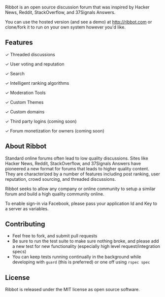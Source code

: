Ribbot is an open source discussion forum that was inspired by Hacker News, Reddit, StackOverflow, and 37Signals Answers.

You can use the hosted version (and see a demo) at http://ribbot.com or clone/fork it to run on your own system however you'd like.

## Features

&#x2713; Threaded discussions

&#x2713; User voting and reputation

&#x2713; Search

&#x2713; Intelligent ranking algorithms

&#x2713; Moderation Tools

&#x2713; Custom Themes

&#x2713; Custom domains

&#x2713; Third party logins (coming soon)

&#x2713; Forum monetization for owners (coming soon)

## About Ribbot

Standard online forums often lead to low quality discussions. Sites like Hacker News, Reddit, StackOverflow, and 37Signals Answers have pioneered a new format for forums that leads to higher quality content. They are characterized by a number of features including post ranking, user reputation, crowd sourcing, and threaded discussions.

Ribbot seeks to allow any company or online community to setup a similar forum and build a high quality community online.

To enable sign-in via Facebook, please pass your application Id and Key to a server as variables.

## Contributing

* Feel free to fork, and submit pull requests
* Be sure to run the test suite to make sure nothing broke, and please add a new test for new functionality (especially high level request/integration specs)
* You can keep tests running continually in the background while developing with `guard` (this is preferred) or one off using `rspec spec`

## License

Ribbot is released under the MIT license as open source software.

